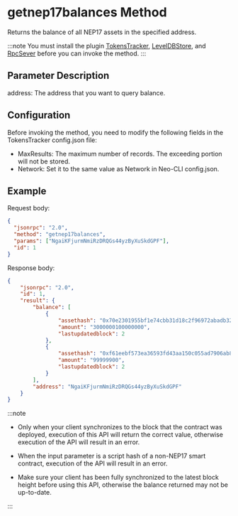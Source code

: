 # getnep17balances Method

Returns the balance of all NEP17 assets in the specified address.

:::note
You must install the plugin [TokensTracker](https://github.com/neo-project/neo-modules/releases), [LevelDBStore](https://github.com/neo-project/neo-modules/releases), and [RpcSever](https://github.com/neo-project/neo-modules/releases) before you can invoke the method.
:::

## Parameter Description

address: The address that you want to query balance.

## Configuration

Before invoking the method, you need to modify the following fields in the TokensTracker config.json file:

- MaxResults: The maximum number of records. The exceeding portion will not be stored.
- Network: Set it to the same value as Network in Neo-CLI config.json.

## Example

Request body:

```json
{
  "jsonrpc": "2.0",
  "method": "getnep17balances",
  "params": ["NgaiKFjurmNmiRzDRQGs44yzByXuSkdGPF"],
  "id": 1
}
```

Response body:

```json
{
    "jsonrpc": "2.0",
    "id": 1,
    "result": {
        "balance": [
            {
                "assethash": "0x70e2301955bf1e74cbb31d18c2f96972abadb328",
                "amount": "3000000100000000",
                "lastupdatedblock": 2
            },
            {
                "assethash": "0xf61eebf573ea36593fd43aa150c055ad7906ab83",
                "amount": "99999900",
                "lastupdatedblock": 2
            }
        ],
        "address": "NgaiKFjurmNmiRzDRQGs44yzByXuSkdGPF"
    }
}
```



:::note

- Only when your client synchronizes to the block that the contract was deployed, execution of this API will return the correct value, otherwise execution of the API will result in an error. 

- When the input parameter is a script hash of a non-NEP17 smart contract, execution of the API will result in an error. 

- Make sure your client has been fully synchronized to the latest block height before using this API, otherwise the balance returned may not be up-to-date.

:::
